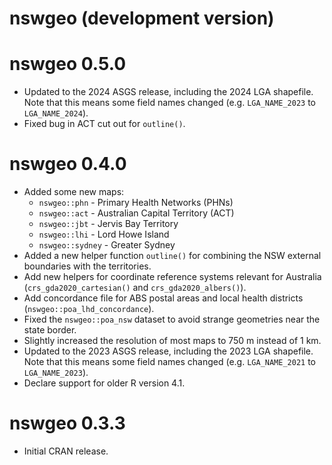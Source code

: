 # nswgeo (development version)

# nswgeo 0.5.0

* Updated to the 2024 ASGS release, including the 2024 LGA shapefile. Note that
  this means some field names changed (e.g. `LGA_NAME_2023` to `LGA_NAME_2024`).
* Fixed bug in ACT cut out for `outline()`.

# nswgeo 0.4.0

* Added some new maps:
  - `nswgeo::phn` - Primary Health Networks (PHNs)
  - `nswgeo::act` - Australian Capital Territory (ACT)
  - `nswgeo::jbt` - Jervis Bay Territory
  - `nswgeo::lhi` - Lord Howe Island
  - `nswgeo::sydney` - Greater Sydney
* Added a new helper function `outline()` for combining the NSW external boundaries
  with the territories.
* Add new helpers for coordinate reference systems relevant for Australia
  (`crs_gda2020_cartesian()` and `crs_gda2020_albers()`).
* Add concordance file for ABS postal areas and local health districts
  (`nswgeo::poa_lhd_concordance`).
* Fixed the `nswgeo::poa_nsw` dataset to avoid strange geometries near the state
  border.
* Slightly increased the resolution of most maps to 750 m instead of 1 km.
* Updated to the 2023 ASGS release, including the 2023 LGA shapefile. Note that
  this means some field names changed (e.g. `LGA_NAME_2021` to `LGA_NAME_2023`).
* Declare support for older R version 4.1.

# nswgeo 0.3.3

* Initial CRAN release.
